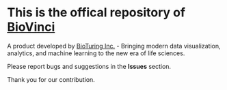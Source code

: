 # This is the offical repository of [BioVinci](https://vinci.bioturing.com)
A product developed by [BioTuring Inc.](https://www.bioturing.com) - Bringing modern data visualization, analytics, and machine learning to the new era of life sciences.

Please report bugs and suggestions in the **Issues** section.

Thank you for our contribution.
